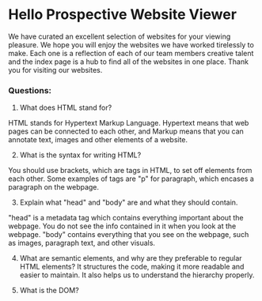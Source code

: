 # Hello Prospective Website Viewer

We have curated an excellent selection of websites for your viewing pleasure. We hope you will enjoy the websites we have worked tirelessly to make. Each one is a reflection of each of our team members creative talent and the index page is a hub to find all of the websites in one place. Thank you for visiting our websites.

### Questions:
1. What does HTML stand for?

HTML stands for Hypertext Markup Language. Hypertext means that web pages can be connected to each other, and Markup means that you can annotate text, images and other elements of a website.

2. What is the syntax for writing HTML?

You should use brackets, which are tags in HTML, to set off elements from each other. Some examples of tags are "p" for paragraph, which encases a paragraph on the webpage.

3. Explain what "head" and "body" are and what they should contain.
  
  "head" is a metadata tag which contains everything important about the webpage. You do not see the info contained in it when you look at the webpage. "body" contains everything that you see on the webpage, such as images, paragraph text, and other visuals.

4. What are semantic elements, and why are they preferable to regular HTML elements?
It structures the code, making it more readable and easier to maintain. It also helps us to understand the hierarchy properly. 


5. What is the DOM?
